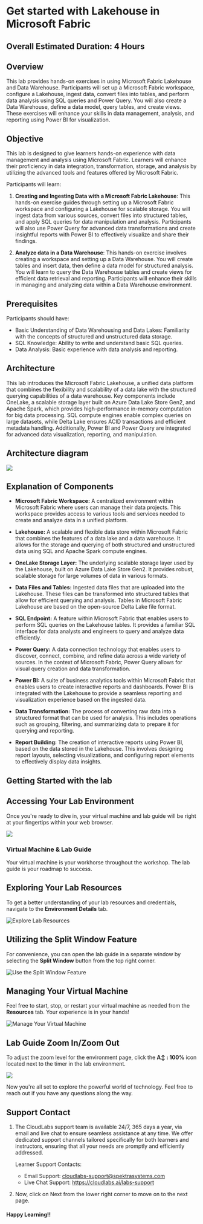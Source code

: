 # Get started with Lakehouse in Microsoft Fabric

## Overall Estimated Duration: 4 Hours

## Overview
This lab provides hands-on exercises in using Microsoft Fabric Lakehouse and Data Warehouse. Participants will set up a Microsoft Fabric workspace, configure a Lakehouse, ingest data, convert files into tables, and perform data analysis using SQL queries and Power Query. You will also create a Data Warehouse, define a data model, query tables, and create views. These exercises will enhance your skills in data management, analysis, and reporting using Power BI for visualization.

## Objective

This lab is designed to give learners hands-on experience with data management and analysis using Microsoft Fabric. Learners will enhance their proficiency in data integration, transformation, storage, and analysis by utilizing the advanced tools and features offered by Microsoft Fabric.

Participants will learn:

1. **Creating and Ingesting Data with a Microsoft Fabric Lakehouse**: This hands-on exercise guides through setting up a Microsoft Fabric workspace and configuring a Lakehouse for scalable storage. You will ingest data from various sources, convert files into structured tables, and apply SQL queries for data manipulation and analysis. Participants will also use Power Query for advanced data transformations and create insightful reports with Power BI to effectively visualize and share their findings.

2. **Analyze data in a Data Warehouse**: This hands-on exercise involves creating a workspace and setting up a Data Warehouse. You will create tables and insert data, then define a data model for structured analysis. You will learn to query the Data Warehouse tables and create views for efficient data retrieval and reporting. Participants will enhance their skills in managing and analyzing data within a Data Warehouse environment.

## Prerequisites 

Participants should have:

- Basic Understanding of Data Warehousing and Data Lakes: Familiarity with the concepts of structured and unstructured data storage.
- SQL Knowledge: Ability to write and understand basic SQL queries.
- Data Analysis: Basic experience with data analysis and reporting.


## Architecture

This lab introduces the Microsoft Fabric Lakehouse, a unified data platform that combines the flexibility and scalability of a data lake with the structured querying capabilities of a data warehouse. Key components include OneLake, a scalable storage layer built on Azure Data Lake Store Gen2, and Apache Spark, which provides high-performance in-memory computation for big data processing. SQL compute engines enable complex queries on large datasets, while Delta Lake ensures ACID transactions and efficient metadata handling. Additionally, Power BI and Power Query are integrated for advanced data visualization, reporting, and manipulation.

## Architecture diagram

![](./Images/final-2-3.jpg)

## Explanation of Components

- **Microsoft Fabric Workspace:** A centralized environment within Microsoft Fabric where users can manage their data projects. This workspace provides access to various tools and services needed to create and analyze data in a unified platform.

- **Lakehouse:** A scalable and flexible data store within Microsoft Fabric that combines the features of a data lake and a data warehouse. It allows for the storage and querying of both structured and unstructured data using SQL and Apache Spark compute engines.

- **OneLake Storage Layer:** The underlying scalable storage layer used by the Lakehouse, built on Azure Data Lake Store Gen2. It provides robust, scalable storage for large volumes of data in various formats.

- **Data Files and Tables:** Ingested data files that are uploaded into the Lakehouse. These files can be transformed into structured tables that allow for efficient querying and analysis. Tables in Microsoft Fabric Lakehouse are based on the open-source Delta Lake file format.

- **SQL Endpoint:** A feature within Microsoft Fabric that enables users to perform SQL queries on the Lakehouse tables. It provides a familiar SQL interface for data analysts and engineers to query and analyze data efficiently.

- **Power Query:** A data connection technology that enables users to discover, connect, combine, and refine data across a wide variety of sources. In the context of Microsoft Fabric, Power Query allows for visual query creation and data transformation.

- **Power BI:** A suite of business analytics tools within Microsoft Fabric that enables users to create interactive reports and dashboards. Power BI is integrated with the Lakehouse to provide a seamless reporting and visualization experience based on the ingested data.

- **Data Transformation:** The process of converting raw data into a structured format that can be used for analysis. This includes operations such as grouping, filtering, and summarizing data to prepare it for querying and reporting.

- **Report Building:** The creation of interactive reports using Power BI, based on the data stored in the Lakehouse. This involves designing report layouts, selecting visualizations, and configuring report elements to effectively display data insights.

## Getting Started with the lab

## Accessing Your Lab Environment

Once you're ready to dive in, your virtual machine and lab guide will be right at your fingertips within your web browser.
 
![](./Images/labguide.png)

### Virtual Machine & Lab Guide
 
Your virtual machine is your workhorse throughout the workshop. The lab guide is your roadmap to success.
 
## Exploring Your Lab Resources
 
To get a better understanding of your lab resources and credentials, navigate to the **Environment Details** tab.
 
![Explore Lab Resources](./Images/env.png)
 
## Utilizing the Split Window Feature
 
For convenience, you can open the lab guide in a separate window by selecting the **Split Window** button from the top right corner.
 
![Use the Split Window Feature](./Images/spl.png)
 
## Managing Your Virtual Machine
 
Feel free to start, stop, or restart your virtual machine as needed from the **Resources** tab. Your experience is in your hands!
 
![Manage Your Virtual Machine](./Images/res.png)

## Lab Guide Zoom In/Zoom Out

To adjust the zoom level for the environment page, click the **A↕ : 100%** icon located next to the timer in the lab environment.

![](./Images/A.png)

Now you're all set to explore the powerful world of technology. Feel free to reach out if you have any questions along the way. 

## Support Contact

1. The CloudLabs support team is available 24/7, 365 days a year, via email and live chat to ensure seamless assistance at any time. We offer dedicated support channels tailored specifically for both learners and instructors, ensuring that all your needs are promptly and efficiently addressed.

   Learner Support Contacts:

    - Email Support: cloudlabs-support@spektrasystems.com
    - Live Chat Support: https://cloudlabs.ai/labs-support

2. Now, click on Next from the lower right corner to move on to the next page.

#### Happy Learning!!
